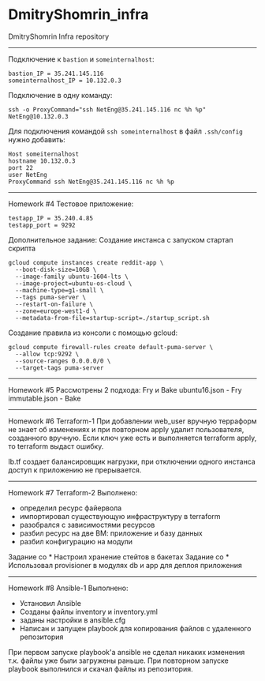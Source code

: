 # DmitryShomrin_infra
DmitryShomrin Infra repository
***
Подключение к `bastion` и `someinternalhost`: 
```
bastion_IP = 35.241.145.116
someinternalhost_IP = 10.132.0.3
```
Подключение в одну команду:
```
ssh -o ProxyCommand="ssh NetEng@35.241.145.116 nc %h %p" NetEng@10.132.0.3
```

Для подключения командой `ssh someinternalhost` в файл `.ssh/config` нужно добавить:
```
Host someiternalhost
hostname 10.132.0.3
port 22
user NetEng
ProxyCommand ssh NetEng@35.241.145.116 nc %h %p
```

***
Homework #4
Тестовое приложение:
```
testapp_IP = 35.240.4.85
testapp_port = 9292
```
Дополнительное задание:
Создание инстанса с запуском стартап скрипта
```
gcloud compute instances create reddit-app \
  --boot-disk-size=10GB \
  --image-family ubuntu-1604-lts \
  --image-project=ubuntu-os-cloud \
  --machine-type=g1-small \
  --tags puma-server \
  --restart-on-failure \
  --zone=europe-west1-d \
  --metadata-from-file=startup-script=./startup_script.sh
```
Создание правила из консоли с помощью gcloud:
```
gcloud compute firewall-rules create default-puma-server \
  --allow tcp:9292 \
  --source-ranges 0.0.0.0/0 \
  --target-tags puma-server
```
***
Homework #5
Рассмотрены 2 подхода: Fry и Bake
ubuntu16.json - Fry
immutable.json - Bake
***
Homework #6
Terraform-1
При добавлении web_user вручную терраформ не знает об изменениях и при повторном apply удалит пользователя, созданного вручную. Если ключ уже есть и выполняется terraform apply, то terraform выдаст ошибку.

lb.tf создает балансировщик нагрузки, при отключении одного инстанса доступ к приложению не прерывается.

***
Homework #7
Terraform-2
Выполнено:
 - определил ресурс файервола
 - импортировал существующую инфраструктуру в terraform
 - разобрался с зависимостями ресурсов
 - разбил ресурс на две ВМ: приложение и базу данных
 - разбил конфигурацию на модули


Задание со *
Настроил хранение стейтов в бакетах
Задание со *
Использовал provisioner в модулях db и app для деплоя приложения

***
Homework #8
Ansible-1
Выполнено:
 - Установил Ansible
 - Созданы файлы inventory и inventory.yml
 - заданы настройки в ansible.cfg
 - Написан и запущен playbook для копирования файлов с удаленного репозитория

 При первом запуске playbook'а ansible не сделал никаких изменения т.к. файлы уже были загружены раньше.
 При повторном запуске playbook выполнился и скачал файлы из репозитория.
